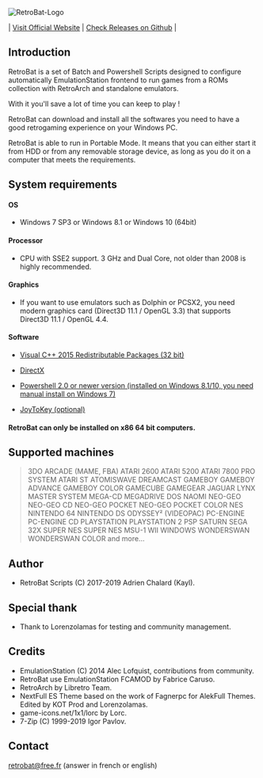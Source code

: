 ![RetroBat-Logo](https://www.retrobat.ovh/img/baniere.png)

| [Visit Official Website](https://www.retrobat.ovh) | [Check Releases on Github](https://github.com/kaylh/retrobat/releases) |

## Introduction

RetroBat is a set of Batch and Powershell Scripts designed to configure automatically EmulationStation frontend to run games from a ROMs collection with RetroArch and standalone emulators. 

With it you'll save a lot of time you can keep to play !

RetroBat can download and install all the softwares you need to have a good retrogaming experience on your Windows PC.

RetroBat is able to run in Portable Mode. It means that you can either start it from HDD or from any removable storage device, as long as you do it on a computer that meets the requirements.
 
## System requirements

#### OS
- Windows 7 SP3 or Windows 8.1 or Windows 10 (64bit)

#### Processor
 - CPU with SSE2 support. 3 GHz and Dual Core, not older than 2008 is highly recommended.

#### Graphics
- If you want to use emulators such as Dolphin or PCSX2, you need modern graphics card (Direct3D 11.1 / OpenGL 3.3) that supports Direct3D 11.1 / OpenGL 4.4.

#### Software

- [Visual C++ 2015 Redistributable Packages (32 bit)](https://www.microsoft.com/en-us/download/details.aspx?id=48145)

- [DirectX](https://www.microsoft.com/download/details.aspx?id=35)

- [Powershell 2.0 or newer version (installed on Windows 8.1/10, you need manual install on Windows 7)](https://github.com/PowerShell/PowerShell/releases)

- [JoyToKey (optional)](https://joytokey.net/en/)

#### RetroBat can only be installed on x86 64 bit computers. 

## Supported machines

>3DO
>ARCADE (MAME, FBA)
>ATARI 2600
>ATARI 5200
>ATARI 7800 PRO SYSTEM 
>ATARI ST
>ATOMISWAVE
>DREAMCAST 
>GAMEBOY
>GAMEBOY ADVANCE
>GAMEBOY COLOR
>GAMECUBE
>GAMEGEAR
>JAGUAR
>LYNX
>MASTER SYSTEM 
>MEGA-CD
>MEGADRIVE 
>DOS
>NAOMI
>NEO-GEO
>NEO-GEO CD
>NEO-GEO POCKET 
>NEO-GEO POCKET COLOR
>NES
>NINTENDO 64
>NINTENDO DS
>ODYSSEY² (VIDEOPAC)
>PC-ENGINE 
>PC-ENGINE CD
>PLAYSTATION
>PLAYSTATION 2 
>PSP
>SATURN 
>SEGA 32X
>SUPER NES
>SUPER NES MSU-1
>WII
>WINDOWS
>WONDERSWAN 
>WONDERSWAN COLOR
>and more...

## Author

- RetroBat Scripts (C) 2017-2019 Adrien Chalard (Kayl).

## Special thank

- Thank to Lorenzolamas for testing and community management.

## Credits

* EmulationStation (C) 2014 Alec Lofquist, contributions from community.
* RetroBat use EmulationStation FCAMOD by Fabrice Caruso.
* RetroArch by Libretro Team.
* NextFull ES Theme based on the work of Fagnerpc for AlekFull Themes. Edited by KOT Prod and Lorenzolamas.
* game-icons.net/1x1/lorc by Lorc.
* 7-Zip (C) 1999-2019 Igor Pavlov.

## Contact

retrobat@free.fr (answer in french or english)
